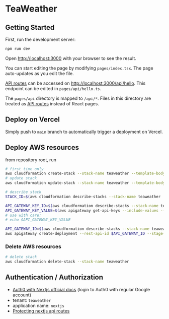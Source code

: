 # TeaWeather

## Getting Started

First, run the development server:

```bash
npm run dev
```

Open [http://localhost:3000](http://localhost:3000) with your browser to see the result.

You can start editing the page by modifying `pages/index.tsx`. The page auto-updates as you edit the file.

[API routes](https://nextjs.org/docs/api-routes/introduction) can be accessed on [http://localhost:3000/api/hello](http://localhost:3000/api/hello). This endpoint can be edited in `pages/api/hello.ts`.

The `pages/api` directory is mapped to `/api/*`. Files in this directory are treated as [API routes](https://nextjs.org/docs/api-routes/introduction) instead of React pages.

## Deploy on Vercel

Simply push to `main` branch to automatically trigger a deployment on Vercel.

## Deploy AWS resources

from repository root, run

```sh
# first time only
aws cloudformation create-stack --stack-name teaweather --template-body file://cloudformation-template.yaml --capabilities CAPABILITY_IAM
# update stack
aws cloudformation update-stack --stack-name teaweather --template-body file://cloudformation-template.yaml --capabilities CAPABILITY_IAM | jq .StackId

# describe stack
STACK_ID=$(aws cloudformation describe-stacks --stack-name teaweather | jq '.Stacks[0].StackId')

API_GATEWAY_KEY_ID=$(aws cloudformation describe-stacks --stack-name teaweather | jq '.Stacks[0].Outputs' | jq -r ' map(select(.OutputKey == "ApiKey"))[0].OutputValue')
API_GATEWAY_KEY_VALUE=$(aws apigateway get-api-keys --include-values --query 'items[0].value' --output text )
# use with care:
# echo $API_GATEWAY_KEY_VALUE

API_GATEWAY_ID=$(aws cloudformation describe-stacks --stack-name teaweather | jq '.Stacks[0].Outputs' | jq -r ' map(select(.OutputKey == "ApiId"))[0].OutputValue')
aws apigateway create-deployment --rest-api-id $API_GATEWAY_ID --stage-name prod
```

### Delete AWS resources

```sh
# delete stack
aws cloudformation delete-stack --stack-name teaweather
```

## Authentication / Authorization

- [Auth0 with Nextjs official docs](https://auth0.com/docs/quickstart/webapp/nextjs/01-log) (login to Auth0 with regular Google account)
- tenant: `teaweather`
- application name: `nextjs`
- [Protecting nextjs api routes](https://github.com/auth0/nextjs-auth0/blob/main/EXAMPLES.md#protect-an-api-route)
